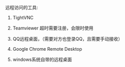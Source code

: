远程访问的工具:


1. TightVNC

2. Teamviewer 超时需要注册，会限时使用

3. QQ远程桌面，（需要对方也登录QQ，且需要手动接收）

4. Google Chrome Remote Desktop

5. windows系统自带的远程桌面
